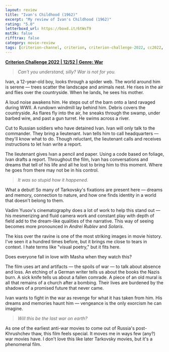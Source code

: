 ```yaml
---
layout: review
title: "Ivan's Childhood (1962)"
excerpt: "My review of Ivan's Childhood (1962)"
rating: "5.0"
letterboxd_url: https://boxd.it/6tWsT9
mst3k: false
rifftrax: false
category: movie-review
tags: [criterion-channel, criterion, criterion-challenge-2022, cc2022, coming-of-age, solidarity]
---
```


<b><a href="https://boxd.it/q4PJa/detail" target="_blank" rel="noopener">Criterion Challenge 2022 | 12/52 | Genre: War</a></b>

<blockquote><i>Can't you understand, silly? War is not for you.</i></blockquote>Ivan, a 12-year-old boy, looks through a spider web. The world around him is serene — trees scatter the landscape and animals nest. He rises in the air and flies over the countryside. When he lands, he sees his mother.

A loud noise awakens him. He steps out of the barn onto a land ravaged during WWII. A rundown windmill lay behind him. Debris covers the countryside. As flares fly into the air, he sneaks through the swamp, under barbed wire, and past a gun turret. He swims across a river.

Cut to Russian soldiers who have detained Ivan. Ivan will only talk to the commander. They bring a lieutenant. Ivan tells him to call headquarters — they'll know what to do. Though reluctant, the lieutenant calls and receives instructions to let Ivan write a report.

The lieutenant gives Ivan a pencil and paper. Using a code based on foliage, Ivan drafts a report. Throughout the film, Ivan has conversations and dreams that tell of his life and all he lost to bring him to this moment. Where he goes from there may not be in his control.

<blockquote><i>It was so stupid how it happened.</i></blockquote>What a debut! So many of Tarkovsky's fixations are present here — dreams and memory, connection to nature, and how one finds identity in a world that doesn't belong to them.

Vadim Yusov's cinematography does a lot of work to help this stand out — his mesmerizing and fluid camera work and constant play with depth of field add to the dream-like qualities of the narrative. This way of seeing becomes more pronounced in <i>Andrei Rublev</i> and <i>Solaris</i>.

The kiss over the ravine is one of the most striking images in movie history. I've seen it a hundred times before, but it brings me close to tears in context. I hate terms like "visual poetry," but it fits here.

Does everyone fall in love with Masha when they watch this?

The film uses art and artifacts — the spoils of war — to talk about absence and loss. An etching of a German writer tells us about the books the Nazis burn. A sick knife tells us about a fallen comrade. A piece of an old mural is all that remains of a church after a bombing. Their lives are burdened by the shadows of a promised future that never came.

Ivan wants to fight in the war as revenge for what it has taken from him. His dreams and memories haunt him — vengeance is the only exorcism he can imagine.

<blockquote><i>Will this be the last war on earth?</i></blockquote>As one of the earliest anti-war movies to come out of Russia's post-Khrushchev thaw, this film feels special. It moves me in ways few (any?) war movies have. I don't love this like later Tarkovsky movies, but it's a phenomenal film.
